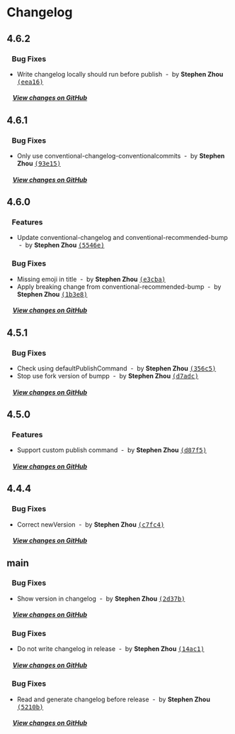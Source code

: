 # Changelog

## 4.6.2

### &nbsp;&nbsp;&nbsp;Bug Fixes

- Write changelog locally should run before publish &nbsp;-&nbsp; by **Stephen Zhou** [<samp>(eea16)</samp>](https://github.com/hyoban/release-it-pnpm/commit/eea163c)

##### &nbsp;&nbsp;&nbsp;&nbsp;[View changes on GitHub](https://github.com/hyoban/release-it-pnpm/compare/4.6.1...main)

## 4.6.1

### &nbsp;&nbsp;&nbsp;Bug Fixes

- Only use conventional-changelog-conventionalcommits &nbsp;-&nbsp; by **Stephen Zhou** [<samp>(93e15)</samp>](https://github.com/hyoban/release-it-pnpm/commit/93e15b3)

##### &nbsp;&nbsp;&nbsp;&nbsp;[View changes on GitHub](https://github.com/hyoban/release-it-pnpm/compare/4.6.0...main)

## 4.6.0

### &nbsp;&nbsp;&nbsp;Features

- Update conventional-changelog and conventional-recommended-bump &nbsp;-&nbsp; by **Stephen Zhou** [<samp>(5546e)</samp>](https://github.com/hyoban/release-it-pnpm/commit/5546eb8)

### &nbsp;&nbsp;&nbsp;Bug Fixes

- Missing emoji in title &nbsp;-&nbsp; by **Stephen Zhou** [<samp>(e3cba)</samp>](https://github.com/hyoban/release-it-pnpm/commit/e3cbaf3)
- Apply breaking change from conventional-recommended-bump &nbsp;-&nbsp; by **Stephen Zhou** [<samp>(1b3e8)</samp>](https://github.com/hyoban/release-it-pnpm/commit/1b3e8fa)

##### &nbsp;&nbsp;&nbsp;&nbsp;[View changes on GitHub](https://github.com/hyoban/release-it-pnpm/compare/4.5.1...main)

## 4.5.1

### &nbsp;&nbsp;&nbsp;Bug Fixes

- Check using defaultPublishCommand &nbsp;-&nbsp; by **Stephen Zhou** [<samp>(356c5)</samp>](https://github.com/hyoban/release-it-pnpm/commit/356c59f)
- Stop use fork version of bumpp &nbsp;-&nbsp; by **Stephen Zhou** [<samp>(d7adc)</samp>](https://github.com/hyoban/release-it-pnpm/commit/d7adc5c)

##### &nbsp;&nbsp;&nbsp;&nbsp;[View changes on GitHub](https://github.com/hyoban/release-it-pnpm/compare/4.5.0...main)

## 4.5.0

### &nbsp;&nbsp;&nbsp;Features

- Support custom publish command &nbsp;-&nbsp; by **Stephen Zhou** [<samp>(d87f5)</samp>](https://github.com/hyoban/release-it-pnpm/commit/d87f5ae)

##### &nbsp;&nbsp;&nbsp;&nbsp;[View changes on GitHub](https://github.com/hyoban/release-it-pnpm/compare/4.4.4...main)

## 4.4.4

### &nbsp;&nbsp;&nbsp;Bug Fixes

- Correct newVersion &nbsp;-&nbsp; by **Stephen Zhou** [<samp>(c7fc4)</samp>](https://github.com/hyoban/release-it-pnpm/commit/c7fc449)

##### &nbsp;&nbsp;&nbsp;&nbsp;[View changes on GitHub](https://github.com/hyoban/release-it-pnpm/compare/4.4.3...main)

## main



### &nbsp;&nbsp;&nbsp;Bug Fixes

- Show version in changelog &nbsp;-&nbsp; by **Stephen Zhou** [<samp>(2d37b)</samp>](https://github.com/hyoban/release-it-pnpm/commit/2d37bce)

##### &nbsp;&nbsp;&nbsp;&nbsp;[View changes on GitHub](https://github.com/hyoban/release-it-pnpm/compare/4.4.2...main)

### &nbsp;&nbsp;&nbsp;Bug Fixes

- Do not write changelog in release &nbsp;-&nbsp; by **Stephen Zhou** [<samp>(14ac1)</samp>](https://github.com/hyoban/release-it-pnpm/commit/14ac1a8)

##### &nbsp;&nbsp;&nbsp;&nbsp;[View changes on GitHub](https://github.com/hyoban/release-it-pnpm/compare/4.4.1...main)

### &nbsp;&nbsp;&nbsp;Bug Fixes

- Read and generate changelog before release &nbsp;-&nbsp; by **Stephen Zhou** [<samp>(5210b)</samp>](https://github.com/hyoban/release-it-pnpm/commit/5210b1e)

##### &nbsp;&nbsp;&nbsp;&nbsp;[View changes on GitHub](https://github.com/hyoban/release-it-pnpm/compare/4.4.0...main)
